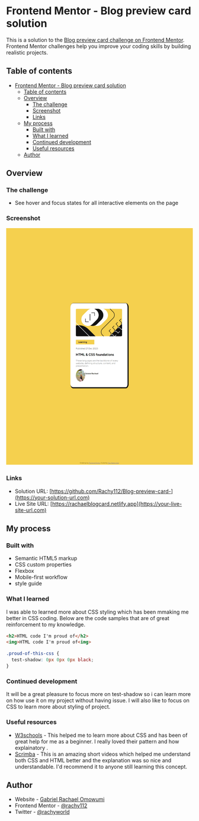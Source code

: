 # Frontend Mentor - Blog preview card solution

This is a solution to the [Blog preview card challenge on Frontend Mentor](https://www.frontendmentor.io/challenges/blog-preview-card-ckPaj01IcS). Frontend Mentor challenges help you improve your coding skills by building realistic projects. 

## Table of contents

- [Frontend Mentor - Blog preview card solution](#frontend-mentor---blog-preview-card-solution)
  - [Table of contents](#table-of-contents)
  - [Overview](#overview)
    - [The challenge](#the-challenge)
    - [Screenshot](#screenshot)
    - [Links](#links)
  - [My process](#my-process)
    - [Built with](#built-with)
    - [What I learned](#what-i-learned)
    - [Continued development](#continued-development)
    - [Useful resources](#useful-resources)
  - [Author](#author)


## Overview

### The challenge

- See hover and focus states for all interactive elements on the page

### Screenshot

![Screenshot](image-1.png)

### Links

- Solution URL: [https://github.com/Rachy112/Blog-preview-card-](https://your-solution-url.com)
- Live Site URL: [https://rachaelblogcard.netlify.app](https://your-live-site-url.com)

## My process

### Built with

- Semantic HTML5 markup
- CSS custom properties
- Flexbox
- Mobile-first workflow
- style guide

### What I learned

I was able to learned more about CSS styling which has been mmaking me better in CSS coding. 
Below are the code samples that are of great reinforcement to my knowledge.

```html
<h2>HTML code I'm proud of</h2>
<img>HTML code I'm proud of<img>
```
```css
.proud-of-this-css {
  test-shadow: 0px 0px 0px black;
}
```

### Continued development

It will be a great pleasure to focus more on test-shadow so i can learn more on how use it on my project without having issue. I will also like to focus on CSS to learn more about styling of project. 

### Useful resources

- [W3schools](https://www.w3schools.com) - This helped me to learn more about CSS and has been of great help for me as a beginner. I really loved their pattern and how explainatory  .
- [Scrimba](https://v2.scrimba.com) - This is an amazing short videos which helped me understand both CSS and HTML better and the explanation was so nice and understandable.  I'd recommend it to anyone still learning this concept.

## Author

  - Website - [Gabriel Rachael Omowumi](https://www.instagram.rachy_word1.com)
  - Frontend Mentor - [@rachy112](https://www.frontendmentor.io/profile/rachy112)
  - Twitter - [@rachyworld](https://www.twitter.com/rachy112)
